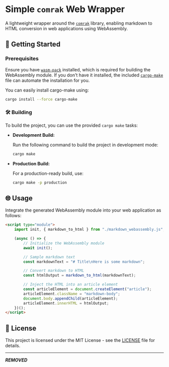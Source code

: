 # Simple `comrak` Web Wrapper

A lightweight wrapper around the [`comrak`](https://github.com/kivikakk/comrak) library, enabling markdown to HTML conversion in web applications using WebAssembly.

## 🚀 Getting Started

### Prerequisites

Ensure you have [`wasm-pack`](https://rustwasm.github.io/wasm-pack/installer/) installed, which is required for building the WebAssembly module. If you don't have it installed, the included [`cargo-make`](https://sagiegurari.github.io/cargo-make/) file can automate the installation for you.

You can easily install cargo-make using:
```bash
cargo install --force cargo-make
```

### 🛠️ Building

To build the project, you can use the provided `cargo make` tasks:

- **Development Build:**

  Run the following command to build the project in development mode:

  ```bash
  cargo make
  ```

- **Production Build:**

  For a production-ready build, use:

  ```bash
  cargo make -p production
  ```

## 🌐 Usage

Integrate the generated WebAssembly module into your web application as follows:

```html
<script type="module">
    import init, { markdown_to_html } from "./markdown_webassembly.js";

    (async () => {
        // Initialize the WebAssembly module
        await init();

        // Sample markdown text
        const markdownText = "# Title\nHere is some markdown";

        // Convert markdown to HTML
        const htmlOutput = markdown_to_html(markdownText);

        // Inject the HTML into an article element
        const articleElement = document.createElement("article");
        articleElement.className = "markdown-body";
        document.body.appendChild(articleElement);
        articleElement.innerHTML = htmlOutput;
    })();
</script>
```

## 📄 License

This project is licensed under the MIT License - see the [LICENSE](LICENSE) file for details.

---

***REMOVED***